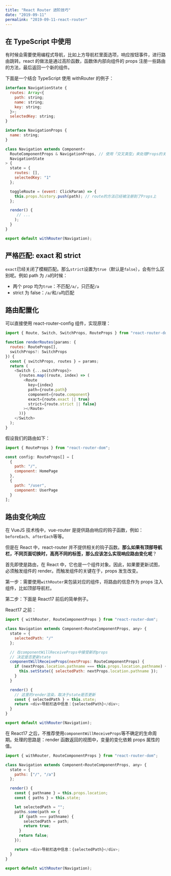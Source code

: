 ```yaml
---
title: "React Router 进阶技巧"
date: "2019-09-11"
permalink: "2019-09-11-react-router"
---
```


## 在 TypeScript 中使用

有时候会需要使用编程式导航，比如上方导航栏里面选项，响应按钮事件，进行路由跳转。react 的做法是通过高阶函数，函数体内部向组件的 props 注册一些路由的方法，最后返回一个新的组件。

下面是一个结合 TypeScript 使用 withRouter 的例子：

```javascript
interface NavigationState {
  routes: Array<{
    path: string;
    name: string;
    key: string;
  }>;
  selectedKey: string;
}

interface NavigationProps {
  name: string;
}

class Navigation extends Component<
  RouteComponentProps & NavigationProps, // 使用「交叉类型」来处理Props的关系
  NavigationState
> {
  state = {
    routes: [],
    selectedKey: "1"
  };

  toggleRoute = (event: ClickParam) => {
    this.props.history.push(path); // route的方法已经被注册到了Props上
  };

  render() {
     // ...
    );
  }
}

export default withRouter(Navigation);
```

## 严格匹配: exact 和 strict

`exact`已经关闭了模糊匹配。那么`strict`设置为`true`（默认是`false`），会有什么区别呢。例如 path 为 `/a`的时候：

- 两个 prop 均为`true`：不匹配`/a/`，只匹配`/a`
- strict 为 false：`/a/`和`/a`均匹配

## 路由配置化

可以直接使用 react-router-config 组件，实现原理：

```javascript
import { Route, Switch, SwitchProps, RouteProps } from "react-router-dom";

function renderRoutes(params: {
  routes: RouteProps[],
  switchProps?: SwitchProps
}) {
  const { switchProps, routes } = params;
  return (
    <Switch {...switchProps}>
      {routes.map((route, index) => (
        <Route
          key={index}
          path={route.path}
          component={route.component}
          exact={route.exact || true}
          strict={route.strict || false}
        ></Route>
      ))}
    </Switch>
  );
}
```

假设我们的路由如下：

```javascript
import { RouteProps } from "react-router-dom";

const config: RouteProps[] = [
  {
    path: "/",
    component: HomePage
  },
  {
    path: "/user",
    component: UserPage
  }
];
```

## 路由变化响应

在 VueJS 技术栈中，vue-router 是提供路由响应的钩子函数，例如：`beforeEach`、`afterEach`等等。

但是在 React 中，react-router 并不提供相关的钩子函数。**那么如果有顶部导航栏，不同页面切换时，高亮不同的标签，那么应该怎么实现响应路由变化呢**？

首先即使是路由，在 React 中，它也是一个组件对象。因此，如果要更新试图，必须触发组件的 render。而触发组件的关键在于，props 发生改变。

第一步：需要使用`withRouter`来包装对应的组件，将路由的信息作为 props 注入组件，比如顶部导航栏。

第二步：下面是 React17 前后的简单例子。

React17 之前：

```javascript
import { withRouter, RouteComponentProps } from "react-router-dom";

class Navigation extends Component<RouteComponentProps, any> {
  state = {
    selectedPath: "/"
  };

  // 在componentWillReceiveProps中接受新的props
  // 决定是否更新state
  componentWillReceiveProps(nextProps: RouteComponentProps) {
    if (nextProps.location.pathname === this.props.location.pathname) {
      this.setState({ selectedPath: nextProps.location.pathname });
    }
  }

  render() {
    // 这里的render渲染，取决于state是否更新
    const { selectedPath } = this.state;
    return <div>导航栏选中信息：{selectedPath}</div>;
  }
}

export default withRouter(Navigation);
```

在 React17 之后，不推荐使用`componentWillReceiveProps`等不确定的生命周期。处理的思路是：render 函数返回的视图中，变量的变化依赖 props 属性的值。

```javascript
import { withRouter, RouteComponentProps } from "react-router-dom";

class Navigation extends Component<RouteComponentProps, any> {
  state = {
    paths: ["/", "/a"]
  };

  render() {
    const { pathname } = this.props.location;
    const { paths } = this.state;

    let selectedPath = "";
    paths.some(path => {
      if (path === pathname) {
        selectedPath = path;
        return true;
      }
      return false;
    });

    return <div>导航栏选中信息：{selectedPath}</div>;
  }
}

export default withRouter(Navigation);
```
